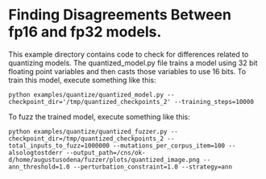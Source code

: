 # Finding Disagreements Between fp16 and fp32 models.

This example directory contains code to check for differences related to quantizing models.
The quantized_model.py file trains a model using 32 bit floating point variables and then
casts those variables to use 16 bits.
To train this model, execute something like this:

```
python examples/quantize/quantized_model.py --checkpoint_dir='/tmp/quantized_checkpoints_2' --training_steps=10000
```

To fuzz the trained model, execute something like this:

```
python examples/quantize/quantized_fuzzer.py --checkpoint_dir=/tmp/quantized_checkpoints_2 --total_inputs_to_fuzz=1000000 --mutations_per_corpus_item=100 --alsologtostderr --output_path=/cns/ok-d/home/augustusodena/fuzzer/plots/quantized_image.png --ann_threshold=1.0 --perturbation_constraint=1.0 --strategy=ann
```
